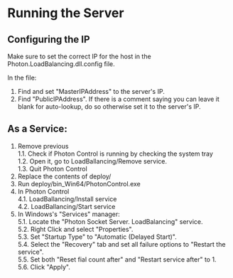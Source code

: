 # Running the Server
## Configuring the IP
Make sure to set the correct IP for the host in the Photon.LoadBalancing.dll.config file.

In the file: 
1. Find and set "MasterIPAddress" to the server's IP.
2. Find "PublicIPAddress". If there is a comment saying you can leave it blank for auto-lookup, do so otherwise set it to the server's IP.

## As a Service:
1. Remove previous  
1.1. Check if Photon Control is running by checking the system tray  
1.2. Open it, go to LoadBallancing/Remove service.  
1.3. Quit Photon Control
2. Replace the contents of deploy/
3. Run deploy/bin_Win64/PhotonControl.exe
4. In Photon Control  
4.1. LoadBallancing/Install service    
4.2. LoadBallancing/Start service  
5. In Windows's "Services" manager:  
5.1. Locate the "Photon Socket Server. LoadBalancing" service.  
5.2. Right Click and select "Properties".    
5.3. Set "Startup Type" to "Automatic (Delayed Start)".  
5.4. Select the "Recovery" tab and set all failure options to "Restart the service".  
5.5. Set both "Reset fial count after" and "Restart service after" to 1.  
5.6. Click "Apply".  
